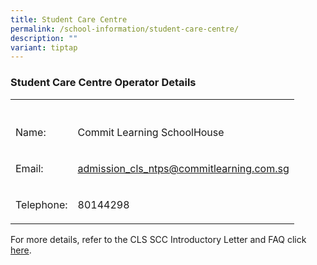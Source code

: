 ```yaml
---
title: Student Care Centre
permalink: /school-information/student-care-centre/
description: ""
variant: tiptap
---
```

<h3>Student Care Centre Operator Details</h3>
<table style="minWidth: 50px">
<colgroup>
<col>
<col>
</colgroup>
<tbody>
<tr>
<th rowspan="1" colspan="1">
<p></p>
</th>
<th rowspan="1" colspan="1">
<p></p>
</th>
</tr>
<tr>
<td rowspan="1" colspan="1">
<p>Name:</p>
</td>
<td rowspan="1" colspan="1">
<p>Commit Learning SchoolHouse</p>
</td>
</tr>
<tr>
<td rowspan="1" colspan="1">
<p>Email:</p>
</td>
<td rowspan="1" colspan="1">
<p><a href="admission_cls_ntps@commitlearning.com.sg" rel="noopener noreferrer nofollow" target="_blank">admission_cls_ntps@commitlearning.com.sg</a>
</p>
</td>
</tr>
<tr>
<td rowspan="1" colspan="1">
<p>Telephone:</p>
</td>
<td rowspan="1" colspan="1">
<p>80144298</p>
</td>
</tr>
</tbody>
</table>
<p>For more details, refer to the CLS SCC Introductory Letter and FAQ click
<a href="https://drive.google.com/drive/folders/1AVOtNrWva1kCDgUJ-K9YxIYlktHX_xoo?usp=drive_link" rel="noopener noreferrer nofollow" target="_blank">here</a>.</p>